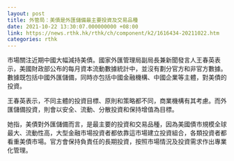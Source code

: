 ```yaml
---
layout: post
title: 外管局：美債是外匯儲備最主要投資及交易品種
date: 2021-10-22 13:30:07.000000000 +08:00
link: https://news.rthk.hk/rthk/ch/component/k2/1616434-20211022.htm
categories: rthk
---
```


市場關注近期中國大幅減持美債。國家外匯管理局副局長兼新聞發言人王春英表示，美國財政部公布的每月資本流動數據統計中，並沒有劃分官方和非官方數據。數據既包括中國外匯儲備，同時亦包括中國金融機構、中國企業等主體，對美債的投資。

王春英表示，不同主體的投資目標、原則和策略都不同，商業機構有其考慮。而外匯儲備投資，則會以安全、流動、分散投資和保持增值為目標。

她指，美債對外匯儲備而言，是最主要的投資和交易品種，因為美國債市規模全球最大、流動性高，大型金融市場投資者都依靠這市場建立投資組合，各類投資者都看重美債市場。官方會保持負責任的長期投資，按照市場情況及投資需求作出專業化管理。

